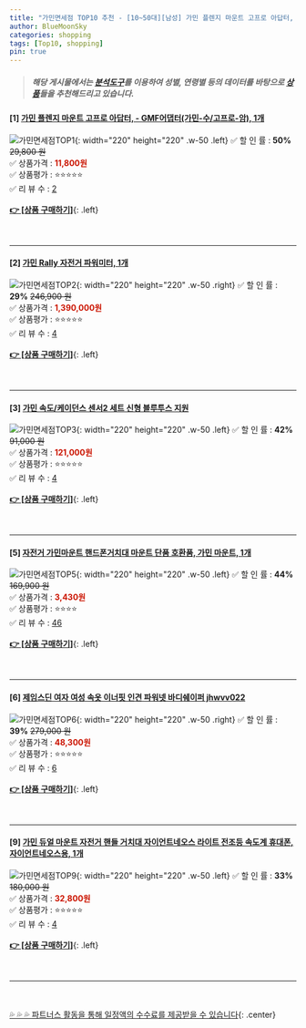 ```yaml
---
title: "가민면세점 TOP10 추천 - [10~50대][남성] 가민 플렌지 마운트 고프로 아답터, - GMF어댑터(가민-수/고프로-암), 1개"
author: BlueMoonSky
categories: shopping
tags: [Top10, shopping]
pin: true
---
```


> ##### 해당 게시물에서는 [**분석도구**](https://itemscout.io/)를 이용하여 **성별**, **연령별** 등의 데이터를 바탕으로 [**상품**](https://link.coupang.com/a/baae76)들을 추천해드리고 있습니다.

#### [1] [가민 플렌지 마운트 고프로 아답터, - GMF어댑터(가민-수/고프로-암), 1개](https://link.coupang.com/re/AFFSDP?lptag=AF5964186&subid=bluemoonsky6999&pageKey=7441847361&traceid=V0-153&itemId=19353490094&vendorItemId=86466681227)
![가민면세점TOP1](https://thumbnail8.coupangcdn.com/thumbnails/remote/230x230ex/image/vendor_inventory/01cd/8c39338c11229aa38aa4b8868629b4c81c7050e60aa91cc4c26ca9ba6644.png){: width="220" height="220" .w-50 .left}
✅ 할 인 률 : **50%** ~~<del class="base-price"> 29,800  </del>원~~<br>
✅ 상품가격 : <span style="color:#cb1400"> **11,800원** </span><br>
✅ 상품평가 : ⭐⭐⭐⭐⭐<br>
✅ 리 뷰 수 : [2](https://link.coupang.com/re/AFFSDP?lptag=AF5964186&subid=bluemoonsky6999&pageKey=7441847361&traceid=V0-153&itemId=19353490094&vendorItemId=86466681227)<br>
<br>
[**👉  [상품 구매하기]**](https://link.coupang.com/re/AFFSDP?lptag=AF5964186&subid=bluemoonsky6999&pageKey=7441847361&traceid=V0-153&itemId=19353490094&vendorItemId=86466681227){: .left}
<br>
<br>
<br>

***

#### [2] [가민 Rally 자전거 파워미터, 1개](https://link.coupang.com/re/AFFSDP?lptag=AF5964186&subid=bluemoonsky6999&pageKey=6795691538&traceid=V0-153&itemId=16023293862&vendorItemId=83808907189)
![가민면세점TOP2](https://thumbnail10.coupangcdn.com/thumbnails/remote/230x230ex/image/vendor_inventory/b114/0652d9ce98a7d70c27beee1fe454ed82e3524b94efaa4be15a27786d5d6a.JPG){: width="220" height="220" .w-50 .right}
✅ 할 인 률 : **29%** ~~<del class="base-price"> 246,900  </del>원~~<br>
✅ 상품가격 : <span style="color:#cb1400"> **1,390,000원** </span><br>
✅ 상품평가 : ⭐⭐⭐⭐⭐<br>
✅ 리 뷰 수 : [4](https://link.coupang.com/re/AFFSDP?lptag=AF5964186&subid=bluemoonsky6999&pageKey=6795691538&traceid=V0-153&itemId=16023293862&vendorItemId=83808907189)<br>
<br>
[**👉  [상품 구매하기]**](https://link.coupang.com/re/AFFSDP?lptag=AF5964186&subid=bluemoonsky6999&pageKey=6795691538&traceid=V0-153&itemId=16023293862&vendorItemId=83808907189){: .left}
<br>
<br>
<br>

***

#### [3] [가민 속도/케이던스 센서2 세트 신형 블루투스 지원](https://link.coupang.com/re/AFFSDP?lptag=AF5964186&subid=bluemoonsky6999&pageKey=57805461&traceid=V0-153&itemId=200445186&vendorItemId=3476165902)
![가민면세점TOP3](https://thumbnail8.coupangcdn.com/thumbnails/remote/230x230ex/image/vendor_inventory/454b/aefde7aa8b7d5fa8a0de171d33bb9d7705bbd1ac2f7826b927719ab8797f.jpg){: width="220" height="220" .w-50 .left}
✅ 할 인 률 : **42%** ~~<del class="base-price"> 91,000  </del>원~~<br>
✅ 상품가격 : <span style="color:#cb1400"> **121,000원** </span><br>
✅ 상품평가 : ⭐⭐⭐⭐⭐<br>
✅ 리 뷰 수 : [4](https://link.coupang.com/re/AFFSDP?lptag=AF5964186&subid=bluemoonsky6999&pageKey=57805461&traceid=V0-153&itemId=200445186&vendorItemId=3476165902)<br>
<br>
[**👉  [상품 구매하기]**](https://link.coupang.com/re/AFFSDP?lptag=AF5964186&subid=bluemoonsky6999&pageKey=57805461&traceid=V0-153&itemId=200445186&vendorItemId=3476165902){: .left}
<br>
<br>
<br>

***

#### [5] [자전거 가민마운트 핸드폰거치대 마운트 단품 호환품, 가민 마운트, 1개](https://link.coupang.com/re/AFFSDP?lptag=AF5964186&subid=bluemoonsky6999&pageKey=1978598868&traceid=V0-153&itemId=3365475694&vendorItemId=70519688851)
![가민면세점TOP5](https://thumbnail9.coupangcdn.com/thumbnails/remote/230x230ex/image/vendor_inventory/794e/c9ab2d5fae4c03bfd5a7a93f409aff798163a94bd0ed1acce314d43ff3bb.jpg){: width="220" height="220" .w-50 .left}
✅ 할 인 률 : **44%** ~~<del class="base-price"> 169,900  </del>원~~<br>
✅ 상품가격 : <span style="color:#cb1400"> **3,430원** </span><br>
✅ 상품평가 : ⭐⭐⭐⭐<br>
✅ 리 뷰 수 : [46](https://link.coupang.com/re/AFFSDP?lptag=AF5964186&subid=bluemoonsky6999&pageKey=1978598868&traceid=V0-153&itemId=3365475694&vendorItemId=70519688851)<br>
<br>
[**👉  [상품 구매하기]**](https://link.coupang.com/re/AFFSDP?lptag=AF5964186&subid=bluemoonsky6999&pageKey=1978598868&traceid=V0-153&itemId=3365475694&vendorItemId=70519688851){: .left}
<br>
<br>
<br>

***

#### [6] [제임스딘 여자 여성 속옷 이너핏 인견 파워넷 바디쉐이퍼 jhwvv022](https://link.coupang.com/re/AFFSDP?lptag=AF5964186&subid=bluemoonsky6999&pageKey=7172792063&traceid=V0-153&itemId=18074561256&vendorItemId=85010512745)
![가민면세점TOP6](https://thumbnail10.coupangcdn.com/thumbnails/remote/230x230ex/image/vendor_inventory/d218/9063af5a3dddbdc0699fa49d32769d52479eeaee139917d1eb30344f8858.jpg){: width="220" height="220" .w-50 .right}
✅ 할 인 률 : **39%** ~~<del class="base-price"> 279,000  </del>원~~<br>
✅ 상품가격 : <span style="color:#cb1400"> **48,300원** </span><br>
✅ 상품평가 : ⭐⭐⭐⭐⭐<br>
✅ 리 뷰 수 : [6](https://link.coupang.com/re/AFFSDP?lptag=AF5964186&subid=bluemoonsky6999&pageKey=7172792063&traceid=V0-153&itemId=18074561256&vendorItemId=85010512745)<br>
<br>
[**👉  [상품 구매하기]**](https://link.coupang.com/re/AFFSDP?lptag=AF5964186&subid=bluemoonsky6999&pageKey=7172792063&traceid=V0-153&itemId=18074561256&vendorItemId=85010512745){: .left}
<br>
<br>
<br>

***

#### [9] [가민 듀얼 마운트 자전거 핸들 거치대 자이언트네오스 라이트 전조등 속도계 휴대폰, 자이언트네오스용, 1개](https://link.coupang.com/re/AFFSDP?lptag=AF5964186&subid=bluemoonsky6999&pageKey=7475583156&traceid=V0-153&itemId=19515633980&vendorItemId=86624397561)
![가민면세점TOP9](https://thumbnail8.coupangcdn.com/thumbnails/remote/230x230ex/image/vendor_inventory/51e0/5e2633801e43764bc82b5d83909a56c17388a5752b508a3a1c1d65923bc5.jpg){: width="220" height="220" .w-50 .left}
✅ 할 인 률 : **33%** ~~<del class="base-price"> 180,000  </del>원~~<br>
✅ 상품가격 : <span style="color:#cb1400"> **32,800원** </span><br>
✅ 상품평가 : ⭐⭐⭐⭐⭐<br>
✅ 리 뷰 수 : [4](https://link.coupang.com/re/AFFSDP?lptag=AF5964186&subid=bluemoonsky6999&pageKey=7475583156&traceid=V0-153&itemId=19515633980&vendorItemId=86624397561)<br>
<br>
[**👉  [상품 구매하기]**](https://link.coupang.com/re/AFFSDP?lptag=AF5964186&subid=bluemoonsky6999&pageKey=7475583156&traceid=V0-153&itemId=19515633980&vendorItemId=86624397561){: .left}
<br>
<br>
<br>

***
<br><br>[💦 💦 💦 파트너스 활동을 통해 일정액의 수수료를 제공받을 수 있습니다](https://link.coupang.com/a/baae76){: .center}